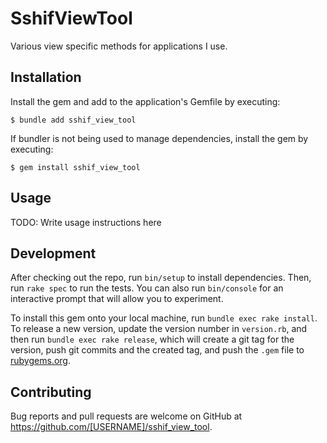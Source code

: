 # SshifViewTool

Various view specific methods for applications I use.

## Installation

Install the gem and add to the application's Gemfile by executing:

    $ bundle add sshif_view_tool

If bundler is not being used to manage dependencies, install the gem by executing:

    $ gem install sshif_view_tool

## Usage

TODO: Write usage instructions here

## Development

After checking out the repo, run `bin/setup` to install dependencies. Then, run `rake spec` to run the tests. You can also run `bin/console` for an interactive prompt that will allow you to experiment.

To install this gem onto your local machine, run `bundle exec rake install`. To release a new version, update the version number in `version.rb`, and then run `bundle exec rake release`, which will create a git tag for the version, push git commits and the created tag, and push the `.gem` file to [rubygems.org](https://rubygems.org).

## Contributing

Bug reports and pull requests are welcome on GitHub at https://github.com/[USERNAME]/sshif_view_tool.
